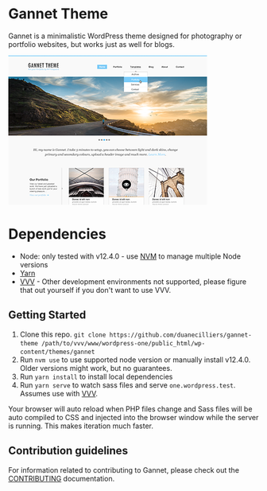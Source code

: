 # Gannet Theme

Gannet is a minimalistic WordPress theme designed for photography or portfolio websites, but works just as well for blogs.

![Gannet Screenshot](./screenshot-small.png "Gannet Theme Preview")

# Dependencies
- Node: only tested with v12.4.0 - use [NVM](https://github.com/nvm-sh/nvm) to manage multiple Node versions
- [Yarn](https://yarnpkg.com/lang/en/)
- [VVV](https://varyingvagrantvagrants.org/) - Other development environments not supported, please figure that out yourself if you don't want to use VVV.

## Getting Started

1. Clone this repo. `git clone https://github.com/duanecilliers/gannet-theme /path/to/vvv/www/wordpress-one/public_html/wp-content/themes/gannet`
1. Run `nvm use` to use supported node version or manually install v12.4.0. Older versions might work, but no guarantees.
1. Run `yarn install` to install local dependencies
1. Run `yarn serve` to watch sass files and serve `one.wordpress.test`. Assumes use with [VVV](https://varyingvagrantvagrants.org/).

Your browser will auto reload when PHP files change and Sass files will be auto compiled to CSS and injected into the browser window while the server is running. This makes iteration much faster.

## Contribution guidelines

For information related to contributing to Gannet, please check out the [CONTRIBUTING](./CONTRIBUTING.md) documentation.